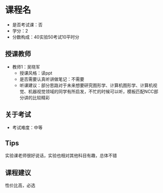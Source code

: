 # 课程名
- 是否考试课：否
- 学分：2
- 分数构成：40实验50考试10平时分

## 授课教师
- 教师1：吴晓军
  - 授课风格：读ppt
  - 是否需要认真听讲做笔记：不需要
  - 听课建议：部分思路对于未来想要研究图形学、计算机图形学、计算机视觉、机器视觉领域的同学有所启发，不忙的时候可以听，模板匹配NCC部分讲的比较精彩

## 关于考试
- 考试难度：中等

## Tips
实验课老师很好说话，实验也相对其他科目有趣，总体不错

## 课程建议
性价比高，必选
